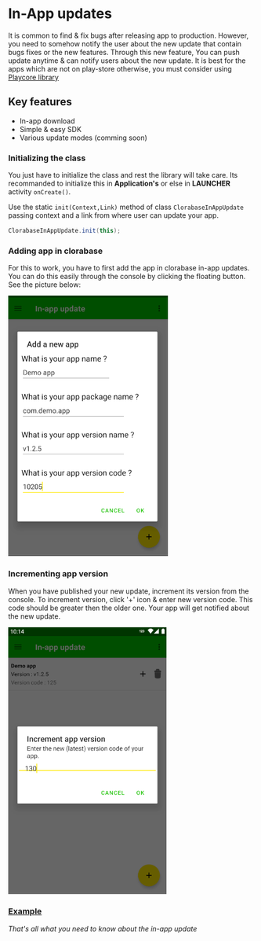 # In-App updates
It is common to find & fix bugs after releasing app to production. However, you need to somehow notify the user about the new update that contain bugs fixes or the new features. Through this new feature, You can push update anytime & can notify users about the new update. It is best for the apps which are not on play-store otherwise, you must consider using [Playcore library](https://developer.android.com/guide/playcore/in-app-updates)

## Key features
- In-app download
- Simple & easy SDK
- Various update modes (comming soon)

### Initializing the class
You just have to initialize the class and rest the library will take care. Its recommanded to initialize this in **Application's** or else in **LAUNCHER** activity `onCreate()`.

Use the static `init(Context,Link)` method of class `ClorabaseInAppUpdate` passing context and a link from where user can update your app.
```java
ClorabaseInAppUpdate.init(this);
```

### Adding app in clorabase
For this to work, you have to first add the app in clorabase in-app updates. You can do this easily through the console by clicking the floating button. See the picture below:

![add-app-update](add-app-update.png)

### Incrementing app version
When you have published your new update, increment its version from the console. To increment version, click '+' icon & enter new version code. This code should be greater then the older one. Your app will get notified about the new update.

![increment-app](increment-app.png)



### [Example](https://github.com)
*That's all what you need to know about the in-app update*


